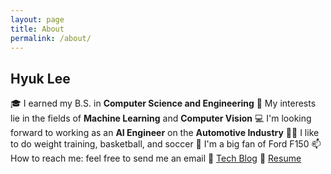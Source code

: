 ```yaml
---
layout: page
title: About
permalink: /about/
---
```


## Hyuk Lee
🎓 I earned my B.S. in **Computer Science and Engineering**
🌱 My interests lie in the fields of **Machine Learning** and **Computer Vision**
💻 I'm looking forward to working as an **AI Engineer** on the **Automotive Industry**
💪🏽 I like to do weight training, basketball, and soccer
🚗 I'm a big fan of Ford F150
📫 How to reach me: feel free to send me an email
📕 [Tech Blog](https://dlgur1994.github.io)
🧾 [Resume](https://www.notion.so/Hyuk-Lee-aff570f89904451492b06afd08b47e1e)